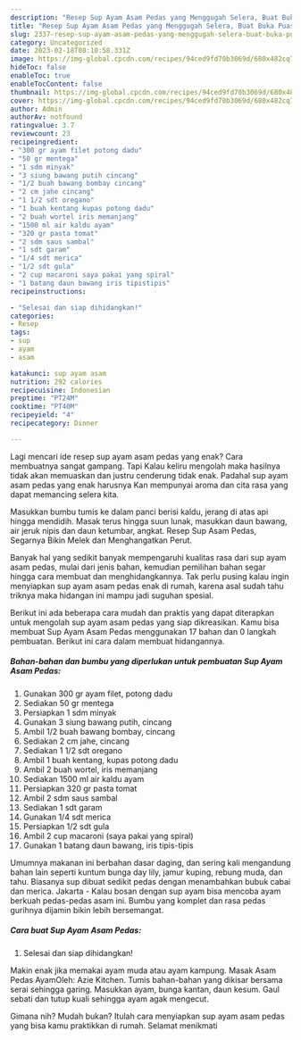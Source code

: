 ```yaml
---
description: "Resep Sup Ayam Asam Pedas yang Menggugah Selera, Buat Buka Puasa Lezat"
title: "Resep Sup Ayam Asam Pedas yang Menggugah Selera, Buat Buka Puasa Lezat"
slug: 2337-resep-sup-ayam-asam-pedas-yang-menggugah-selera-buat-buka-puasa-lezat
category: Uncategorized
date: 2023-02-18T08:10:58.331Z
image: https://img-global.cpcdn.com/recipes/94ced9fd70b3069d/680x482cq70/sup-ayam-asam-pedas-foto-resep-utama.jpg
hideToc: false
enableToc: true
enableTocContent: false
thumbnail: https://img-global.cpcdn.com/recipes/94ced9fd70b3069d/680x482cq70/sup-ayam-asam-pedas-foto-resep-utama.jpg
cover: https://img-global.cpcdn.com/recipes/94ced9fd70b3069d/680x482cq70/sup-ayam-asam-pedas-foto-resep-utama.jpg
author: Admin
authorAv: notfound
ratingvalue: 3.7
reviewcount: 23
recipeingredient:
- "300 gr ayam filet potong dadu"
- "50 gr mentega"
- "1 sdm minyak"
- "3 siung bawang putih cincang"
- "1/2 buah bawang bombay cincang"
- "2 cm jahe cincang"
- "1 1/2 sdt oregano"
- "1 buah kentang kupas potong dadu"
- "2 buah wortel iris memanjang"
- "1500 ml air kaldu ayam"
- "320 gr pasta tomat"
- "2 sdm saus sambal"
- "1 sdt garam"
- "1/4 sdt merica"
- "1/2 sdt gula"
- "2 cup macaroni saya pakai yang spiral"
- "1 batang daun bawang iris tipistipis"
recipeinstructions:

- "Selesai dan siap dihidangkan!"
categories:
- Resep
tags:
- sup
- ayam
- asam

katakunci: sup ayam asam 
nutrition: 292 calories
recipecuisine: Indonesian
preptime: "PT24M"
cooktime: "PT40M"
recipeyield: "4"
recipecategory: Dinner

---
```



Lagi mencari ide resep sup ayam asam pedas yang enak? Cara membuatnya sangat gampang. Tapi Kalau keliru mengolah maka hasilnya tidak akan memuaskan dan justru cenderung tidak enak. Padahal sup ayam asam pedas yang enak harusnya Kan mempunyai aroma dan cita rasa yang dapat memancing selera kita.


Masukkan bumbu tumis ke dalam panci berisi kaldu, jerang di atas api hingga mendidih. Masak terus hingga suun lunak, masukkan daun bawang, air jeruk nipis dan daun ketumbar, angkat. Resep Sup Asam Pedas, Segarnya Bikin Melek dan Menghangatkan Perut.

Banyak hal yang sedikit banyak mempengaruhi kualitas rasa dari sup ayam asam pedas, mulai dari jenis bahan, kemudian pemilihan bahan segar hingga cara membuat dan menghidangkannya. Tak perlu pusing kalau ingin menyiapkan sup ayam asam pedas enak di rumah, karena asal sudah tahu triknya maka hidangan ini mampu jadi suguhan spesial.


Berikut ini ada beberapa cara mudah dan praktis yang dapat diterapkan untuk mengolah sup ayam asam pedas yang siap dikreasikan. Kamu bisa membuat Sup Ayam Asam Pedas menggunakan 17 bahan dan 0 langkah pembuatan. Berikut ini cara dalam membuat hidangannya.

<!--inarticleads1-->

##### Bahan-bahan dan bumbu yang diperlukan untuk pembuatan Sup Ayam Asam Pedas:

1. Gunakan 300 gr ayam filet, potong dadu
1. Sediakan 50 gr mentega
1. Persiapkan 1 sdm minyak
1. Gunakan 3 siung bawang putih, cincang
1. Ambil 1/2 buah bawang bombay, cincang
1. Sediakan 2 cm jahe, cincang
1. Sediakan 1 1/2 sdt oregano
1. Ambil 1 buah kentang, kupas potong dadu
1. Ambil 2 buah wortel, iris memanjang
1. Sediakan 1500 ml air kaldu ayam
1. Persiapkan 320 gr pasta tomat
1. Ambil 2 sdm saus sambal
1. Sediakan 1 sdt garam
1. Gunakan 1/4 sdt merica
1. Persiapkan 1/2 sdt gula
1. Ambil 2 cup macaroni (saya pakai yang spiral)
1. Gunakan 1 batang daun bawang, iris tipis-tipis


Umumnya makanan ini berbahan dasar daging, dan sering kali mengandung bahan lain seperti kuntum bunga day lily, jamur kuping, rebung muda, dan tahu. Biasanya sup dibuat sedikit pedas dengan menambahkan bubuk cabai dan merica. Jakarta - Kalau bosan dengan sup ayam bisa mencoba ayam berkuah pedas-pedas asam ini. Bumbu yang komplet dan rasa pedas gurihnya dijamin bikin lebih bersemangat. 

<!--inarticleads2-->

##### Cara buat Sup Ayam Asam Pedas:


1. Selesai dan siap dihidangkan!

Makin enak jika memakai ayam muda atau ayam kampung. Masak Asam Pedas AyamOleh: Azie Kitchen. Tumis bahan-bahan yang dikisar bersama serai sehingga garing. Masukkan ayam, bunga kantan, daun kesum. Gaul sebati dan tutup kuali sehingga ayam agak mengecut. 

Gimana nih? Mudah bukan? Itulah cara menyiapkan sup ayam asam pedas yang bisa kamu praktikkan di rumah. Selamat menikmati
